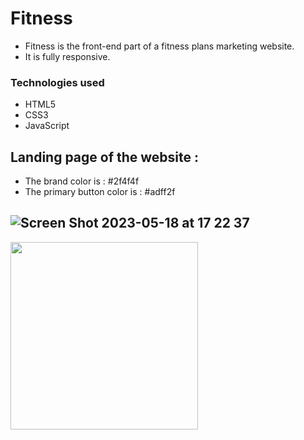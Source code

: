 # Fitness

- Fitness is the front-end part of a fitness plans marketing website.
- It is fully responsive.

### Technologies used

- HTML5
- CSS3
- JavaScript

## Landing page of the website :

- The brand color is : #2f4f4f
- The primary button color is : #adff2f

![Screen Shot 2023-05-18 at 17 22 37](https://github.com/avinash4364/Fitness-Frontend-website/assets/24203618/780a6c5f-cadd-4a1b-a27c-01ae614fec2a)
---

<img src="https://github.com/avinash4364/Fitness-Frontend-website/assets/24203618/cd2c2e24-b87d-4c41-b920-94d536b633a2" width="300">
